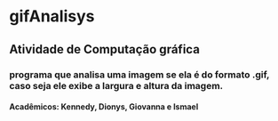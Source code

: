 # gifAnalisys 

## Atividade de Computação gráfica

### programa que analisa uma imagem se ela é do formato .gif, caso seja ele exibe a largura e altura da imagem.

#### Acadêmicos: Kennedy, Dionys, Giovanna e Ismael
